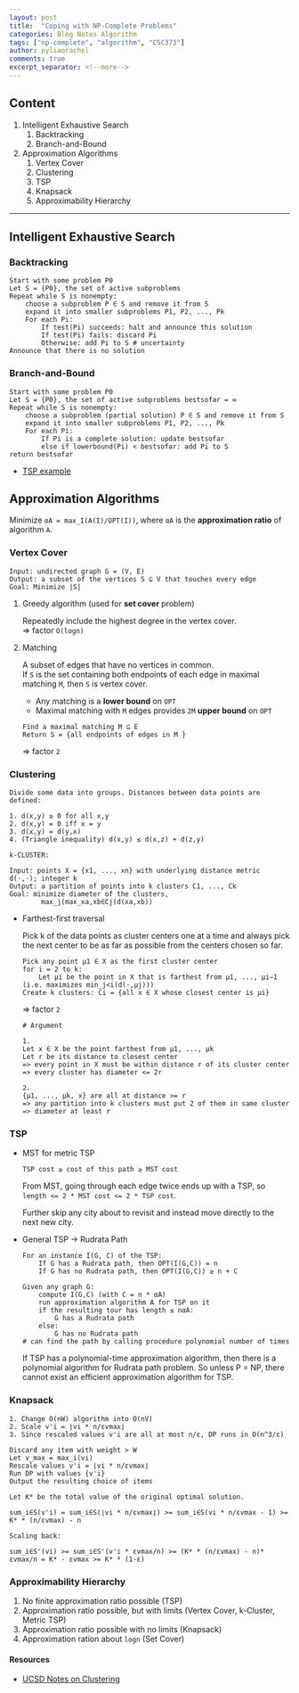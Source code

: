 ```yaml
---
layout: post
title:  "Coping with NP-Complete Problems"
categories: Blog Notes Algorithm
tags: ["np-complete", "algorithm", "CSC373"]
author: pyliaorachel
comments: true
excerpt_separator: <!--more-->
---
```


## Content

1. Intelligent Exhaustive Search
	1. Backtracking
	2. Branch-and-Bound
2. Approximation Algorithms
	1. Vertex Cover
	2. Clustering
	3. TSP
	4. Knapsack
	5. Approximability Hierarchy
<!--more-->
---
## Intelligent Exhaustive Search

### Backtracking

```
Start with some problem P0
Let S = {P0}, the set of active subproblems 
Repeat while S is nonempty:
	choose a subproblem P ∈ S and remove it from S 
	expand it into smaller subproblems P1, P2, ..., Pk 
	For each Pi:
		If test(Pi) succeeds: halt and announce this solution
		If test(Pi) fails: discard Pi
		Otherwise: add Pi to S # uncertainty
Announce that there is no solution
```

### Branch-and-Bound

```
Start with some problem P0
Let S = {P0}, the set of active subproblems bestsofar = ∞
Repeat while S is nonempty:
	choose a subproblem (partial solution) P ∈ S and remove it from S 
	expand it into smaller subproblems P1, P2, ..., Pk
	For each Pi:
		If Pi is a complete solution: update bestsofar
		else if lowerbound(Pi) < bestsofar: add Pi to S
return bestsofar
```

- [TSP example](http://www.jot.fm/issues/issue_2003_05/column7/)

## Approximation Algorithms

Minimize `αA = max_I(A(I)/OPT(I))`, where `αA` is the __approximation ratio__ of algorithm `A`.  

### Vertex Cover

```
Input: undirected graph G = (V, E)
Output: a subset of the vertices S ⊆ V that touches every edge
Goal: Minimize |S|
```

1. Greedy algorithm (used for __set cover__ problem)

	Repeatedly include the highest degree in the vertex cover.  
	=> factor `O(logn)`

2. Matching

	A subset of edges that have no vertices in common.  
	If `S` is the set containing both endpoints of each edge in maximal matching `M`, then `S` is vertex cover.
	- Any matching is a __lower bound__ on `OPT`
	- Maximal matching with `M` edges provides `2M` __upper bound__ on `OPT`

	```
	Find a maximal matching M ⊆ E
	Return S = {all endpoints of edges in M }
	```

	=> factor `2`

### Clustering

```
Divide some data into groups. Distances between data points are defined:

1. d(x,y) ≥ 0 for all x,y
2. d(x,y) = 0 iff x = y
3. d(x,y) = d(y,x)
4. (Triangle inequality) d(x,y) ≤ d(x,z) + d(z,y)

k-CLUSTER:

Input: points X = {x1, ..., xn} with underlying distance metric d(·,·); integer k 
Output: a partition of points into k clusters C1, ..., Ck
Goal: minimize diameter of the clusters,
		max_j(max_xa,xb∈Cj(d(xa,xb))
```

- Farthest-first traversal

	Pick k of the data points as cluster centers one at a time and always pick the next center to be as far as possible from the centers chosen so far.

	```
	Pick any point μ1 ∈ X as the first cluster center 
	for i = 2 to k:
		Let μi be the point in X that is farthest from μ1, ..., μi−1 (i.e. maximizes min_j<i(d(·,μj)))
	Create k clusters: Ci = {all x ∈ X whose closest center is μi}
	```

	=> factor `2`

	```
	# Argument

	1.
	Let x ∈ X be the point farthest from μ1, ..., μk
	Let r be its distance to closest center
	=> every point in X must be within distance r of its cluster center
	=> every cluster has diameter <= 2r

	2.
	{μ1, ..., μk, x} are all at distance >= r
	=> any partition into k clusters must put 2 of them in same cluster
	=> diameter at least r
	```

### TSP

- MST for metric TSP

	`TSP cost ≥ cost of this path ≥ MST cost`

	From MST, going through each edge twice ends up with a TSP, so `length <= 2 * MST cost <= 2 * TSP cost`.

	Further skip any city about to revisit and instead move directly to the next new city.

- General TSP -> Rudrata Path

	```
	For an instance I(G, C) of the TSP:
		If G has a Rudrata path, then OPT(I(G,C)) = n
		If G has no Rudrata path, then OPT(I(G,C)) ≥ n + C
	``` 
	```
	Given any graph G:
		compute I(G,C) (with C = n * αA)
		run approximation algorithm A for TSP on it 
		if the resulting tour has length ≤ nαA:
			G has a Rudrata path 
		else: 
			G has no Rudrata path
	# can find the path by calling procedure polynomial number of times
	```
	
	If TSP has a polynomial-time approximation algorithm, then there is a polynomial algorithm for Rudrata path problem. So unless P = NP, there cannot exist an efficient approximation algorithm for TSP.

### Knapsack

```
1. Change O(nW) algorithm into O(nV)
2. Scale v'i = ⌊vi * n/εvmax⌋
3. Since rescaled values v'i are all at most n/ε, DP runs in O(n^3/ε)

Discard any item with weight > W
Let v_max = max_i(vi)
Rescale values v'i = ⌊vi * n/εvmax⌋
Run DP with values {v'i} 
Output the resulting choice of items

Let K* be the total value of the original optimal solution.

sum_i∈S(v'i) = sum_i∈S(⌊vi * n/εvmax⌋) >= sum_i∈S(vi * n/εvmax - 1) >= K* * (n/εvmax) - n

Scaling back:

sum_i∈S'(vi) >= sum_i∈S'(v'i * εvmax/n) >= (K* * (n/εvmax) - n)* εvmax/n = K* - εvmax >= K* * (1-ε)
```

### Approximability Hierarchy

1. No finite approximation ratio possible (TSP)
2. Approximation ratio possible, but with limits (Vertex Cover, k-Cluster, Metric TSP)
3. Approximation ratio possible with no limits (Knapsack)
4. Approximation ration about `logn` (Set Cover)

#### Resources
* [UCSD Notes on Clustering](https://cseweb.ucsd.edu/~dasgupta/291-geom/kcenter.pdf)










